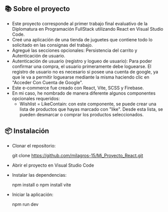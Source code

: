 
## 📚 Sobre el proyecto

* Este proyecto corresponde al primer trabajo final evaluativo de la Diplomatura en Programación FullStack utilizando React en Visual Studio Code.
* Creé una aplicación de una tienda de juguetes que contiene todo lo solicitado en las consignas del trabajo.
* Agregué las secciones opcionales: Persistencia del carrito y Autenticación de usuario.
* Autenticación de usuario (registro y logueo de usuario): Para poder confirmar una compra, el usuario primeramente debe loguearse. El registro de usuario no es necesario si posee una cuenta de google, ya que le va a permitir loguearse mediante la misma haciendo clic en "Acceder Con Cuenta de Google".
* Este e-commerce fue creado con React, Vite, SCSS y Firebase.
* En mi caso, he nombrado de manera diferente algunos componentes opcionales requeridos:
  * Wishlist = LikeContain: con este componente, se puede crear una lista de productos que hayas marcado con "like". Desde esta lista, se pueden desmarcar o comprar los productos seleccionados.


## 📦 Instalación

* Clonar el repositorio:

    
    git clone https://github.com/milagros-15/Mi_Proyecto_React.git

* Abrir el proyecto en Visual Studio Code

* Instalar las dependencias:

    npm install o npm install vite
    

* Iniciar la aplicación:

    npm run dev


